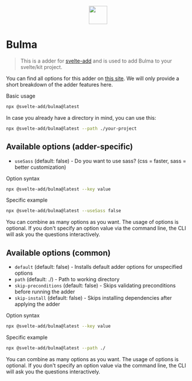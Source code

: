 
<p align="center">
    <img src="https://svelte-add.com/adder/bulma/logo.svg" height="50" />
</p>

# Bulma

> This is a adder for [svelte-add](https://svelte-add.com) and is used to add Bulma to your svelte/kit project.

You can find all options for this adder on [this site](https://svelte-add.com/adder/bulma). We will only provide a short breakdown of the adder features here.

Basic usage
```sh
npx @svelte-add/bulma@latest
```

In case you already have a directory in mind, you can use this:
```sh
npx @svelte-add/bulma@latest --path ./your-project
```


## Available options (adder-specific)

    
- `useSass` (default: false) - Do you want to use sass? (css = faster, sass = better customization)


Option syntax
```sh
npx @svelte-add/bulma@latest --key value
```

Specific example
```sh
npx @svelte-add/bulma@latest --useSass false
```

You can combine as many options as you want. The usage of options is optional. If you don't specify an option value via the command line, the CLI will ask you the questions interactively.



## Available options (common)

    
- `default` (default: false) - Installs default adder options for unspecified options
- `path` (default: ./) - Path to working directory
- `skip-preconditions` (default: false) - Skips validating preconditions before running the adder
- `skip-install` (default: false) - Skips installing dependencies after applying the adder


Option syntax
```sh
npx @svelte-add/bulma@latest --key value
```

Specific example
```sh
npx @svelte-add/bulma@latest --path ./
```

You can combine as many options as you want. The usage of options is optional. If you don't specify an option value via the command line, the CLI will ask you the questions interactively.

